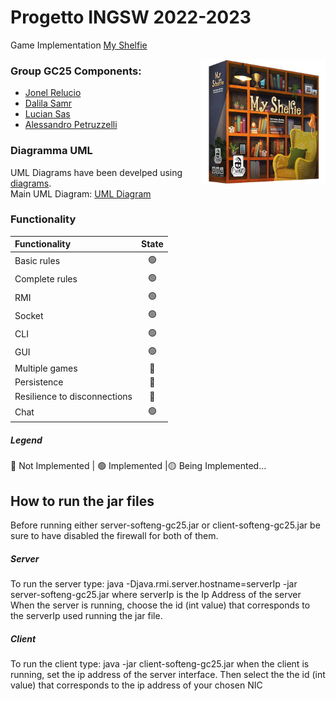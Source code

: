 
# Progetto INGSW 2022-2023

Game Implementation [My Shelfie](https://www.craniocreations.it/prodotto/my-shelfie/)




<img src="src/main/resources/view/gui/publisher_material/box_noShadow.png" align="right" width="200" alt="My Shelfie" >

### Group GC25 Components:
- [Jonel Relucio](https://github.com/jonelrelucio)
- [Dalila Samr](https://github.com/DalilaPolimi)
- [Lucian Sas](https://github.com/LucianSasPolimi) 
- [Alessandro Petruzzelli](https://github.com/AlessandroPetruzzelli) 

### Diagramma UML
UML Diagrams have been develped using [diagrams](https://www.diagrams.net/).  
Main UML Diagram: [UML Diagram](src/deliverables/umlDiagram/ClassDiagram_Model.png)



### Functionality
| Functionality                | State |
|:-----------------------------|:-----:|
| Basic rules                  |  🟢   |
| Complete rules               |  🟢   |
| RMI                          |  🟢   |
| Socket                       |  🟢   |
| CLI                          |  🟢   |
| GUI                          |  🟢   |
| Multiple games               |  🔴   |
| Persistence                  |  🔴   |
| Resilience to disconnections |  🔴   |
| Chat                         |  🟢   |


##### Legend
🔴 Not Implemented | 🟢 Implemented |🟡 Being Implemented...


## How to run the jar files
Before running either server-softeng-gc25.jar or client-softeng-gc25.jar be sure to have disabled the firewall for both of them.

##### Server
To run the server type: java -Djava.rmi.server.hostname=serverIp -jar server-softeng-gc25.jar
where serverIp is the Ip Address of the server
When the server is running, choose the id (int value) that corresponds to the serverIp used running the jar file.

##### Client
To run the client type: java -jar client-softeng-gc25.jar
when the client is running, set the ip address of the server interface.
Then select the the id (int value) that corresponds to the ip address of your chosen NIC


















